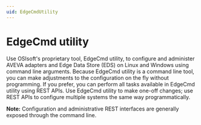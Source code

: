 ```yaml
---
uid: EdgeCmdUtility
---
```


# EdgeCmd utility

Use OSIsoft's proprietary tool, EdgeCmd utility, to configure and administer AVEVA adapters and Edge Data Store (EDS) on Linux and Windows using command line arguments. Because EdgeCmd utility is a command line tool, you can make adjustments to the configuration on the fly without programming. If you prefer, you can perform all tasks available in EdgeCmd utility using REST APIs. Use EdgeCmd utility to make one-off changes; use REST APIs to configure multiple systems the same way programmatically.

**Note:** Configuration and administrative REST interfaces are generally exposed through the command line.
